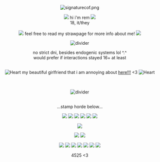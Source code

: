 <div align="center">
	
  ![signaturecof.png](https://i.postimg.cc/d3LM9P4M/signaturecof.png)

![](https://64.media.tumblr.com/37f5bb41110f147c9ad9aa1c6ad5e850/eca8b10a97918538-36/s75x75_c1/6afc0eb46c4505dd2f7dd778a0955309aca3a665.gif)
hi i'm rem 
![](https://64.media.tumblr.com/37f5bb41110f147c9ad9aa1c6ad5e850/eca8b10a97918538-36/s75x75_c1/6afc0eb46c4505dd2f7dd778a0955309aca3a665.gif)
<br>
18, it/they <br>
<br>
![](https://64.media.tumblr.com/cd6f4d6da7e44ac5b9c65973dbaf5885/eca8b10a97918538-9b/s75x75_c1/9c66677d63678f7194aa582e2addd936012e5b3b.gif)
feel free to read my strawpage for more info about me!
![](https://64.media.tumblr.com/cd6f4d6da7e44ac5b9c65973dbaf5885/eca8b10a97918538-9b/s75x75_c1/9c66677d63678f7194aa582e2addd936012e5b3b.gif)

![divider](https://64.media.tumblr.com/3178f959ed578728853ff43a29be927c/a1e905b5d5897aa8-25/s400x600/7c73a7b0c5344ebab01903f380b6673d6cbaa6b8.gif)

no strict dni, besides endogenic systems lol ^.^ <br>
would prefer if interactions stayed 16+ at least<br>
<br>

![Heart](https://64.media.tumblr.com/3e99fec09b177fd7ae99095ef3e8ce58/a21613f2eb57a647-49/s75x75_c1/65ddd00ac471c961e865d2af5da7b96cfbf4d8ec.gif) 
my beautiful girlfriend that i am annoying about [here!!!](https://github.com/insecticidal) <3 
![Heart](https://64.media.tumblr.com/3e99fec09b177fd7ae99095ef3e8ce58/a21613f2eb57a647-49/s75x75_c1/65ddd00ac471c961e865d2af5da7b96cfbf4d8ec.gif)

<br> </br>
![divider](https://64.media.tumblr.com/3178f959ed578728853ff43a29be927c/a1e905b5d5897aa8-25/s400x600/7c73a7b0c5344ebab01903f380b6673d6cbaa6b8.gif)
<br> </br>

...stamp horde below...

![](https://64.media.tumblr.com/b55b3c8cca6fde7e012fc3f88b41a467/95f2bf73b59c5847-d4/s100x200/1abee063c8fbc4562eb4fdd8ff00da0febcc1514.png)
![](https://64.media.tumblr.com/4fdd341317245df81d85b7756a4baaf6/95f2bf73b59c5847-00/s100x200/1d1cd1013ff777b9455fa70e4f41bf4ceb933303.png)
![](https://64.media.tumblr.com/25f34ce53f4d6970f0cf9483e9581f48/79d8b316934d24c3-ea/s100x200/7d6d5a4e734fe1c774fc51528d56a5404696453d.png)
![](https://64.media.tumblr.com/0c2c504e3726516ec87b5262ac4a2e35/79d8b316934d24c3-22/s100x200/ef07b611bf98d9399b2a84bf10eacf8473cf3862.png)
![](https://64.media.tumblr.com/5d084cf80054b94b1380730d0ba960a2/79d8b316934d24c3-51/s100x200/b88501c78d12b5d18066a30d4c5cd17d7b2975c4.gif)
![](https://64.media.tumblr.com/9275f6e2a160ef12857e1b0fa4dd9ddd/3594068b322ca624-94/s100x200/46238360c27545efb77090dbb310e593c18b8461.gif)

![](https://64.media.tumblr.com/860e1aa3da3e62bb71153df8dcce25bb/eb788b86504ff97b-00/s100x200/679fc7311163999f1aecdebc209abc0289b03c9d.gif)

![](https://64.media.tumblr.com/cc0e0c7d9e784f375eb583e1d3261e7d/e4a0bbfbab0a44fe-b6/s100x200/ec7af62d738f521baf3899c51029ffab99125cd8.png)
![](https://64.media.tumblr.com/9c5e42aa94c5388eba5f5f68b6d67196/e4a0bbfbab0a44fe-23/s100x200/cee6d4d05cabbcf296354e9c91994160c23a3316.png)

![](https://64.media.tumblr.com/c7712ccb9bd05057ce32c217dd739be3/473928ea48888009-85/s100x200/34a515388728312495149bff5d872582cdcae1f8.png)
![](https://64.media.tumblr.com/2e2b5a372863ea1ba9ed29f51a004575/3c7512c789785a26-eb/s250x400/907d9105af8497de7551fc2407fcacbfb4810976.gif)
![](https://64.media.tumblr.com/775ef01c9ad949a881b15bd5850b58cb/3c7512c789785a26-2a/s100x200/a9ecf5cf9dd30edf65a9fb2ca15a72c4dea3409e.gif)
![](https://64.media.tumblr.com/7c7a7105d29113e33e12c6cf8dc5a886/6f072ea04e7b6c72-fb/s100x200/19ef918f30903dd70219a980d1080b0221b84fa3.gif)
![](https://64.media.tumblr.com/96e69a036b4c2e84a464fe9ad41ae495/6f072ea04e7b6c72-db/s100x200/2fc6d547fa9d516036636e8c3a2b57b88f892f0e.gif)
![](https://64.media.tumblr.com/9f2a3b751727b75efdd3104867342741/430287f45c8133f7-0e/s100x200/406281ca5626d1263b3f4ac22bc3cf0f56d4bcc7.gif)
![](https://64.media.tumblr.com/da2dd4094e44c354c52d03b3ba8a6ecc/430287f45c8133f7-20/s100x200/5ebb26b002c4ef67e2fc4907a081e001101a12b2.png)

4525 <3
